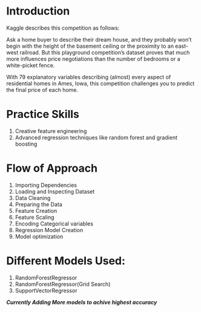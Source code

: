 # Introduction
Kaggle describes this competition as follows:

Ask a home buyer to describe their dream house, and they probably won’t begin with the height of the basement ceiling or the proximity to an east-west railroad. But this playground competition’s dataset proves that much more influences price negotiations than the number of bedrooms or a white-picket fence.

With 79 explanatory variables describing (almost) every aspect of residential homes in Ames, Iowa, this competition challenges you to predict the final price of each home.

# Practice Skills
 1. Creative feature engineering 
 2. Advanced regression techniques like random forest and gradient boosting

# Flow of Approach
 1. Importing Dependencies
 2. Loading and Inspecting Dataset
 3. Data Cleaning
 4. Preparing the Data
 5. Feature Creation
 6. Feature Scaling
 7. Encoding Categorical variables
 8. Regression Model Creation
 9. Model optimization
 
 # Different Models Used:
  1. RandomForestRegressor
  2. RandomForestRegressor(Grid Search)
  3. SupportVectorRegressor
  
  ***Currently Adding More models to achive highest accuracy***
